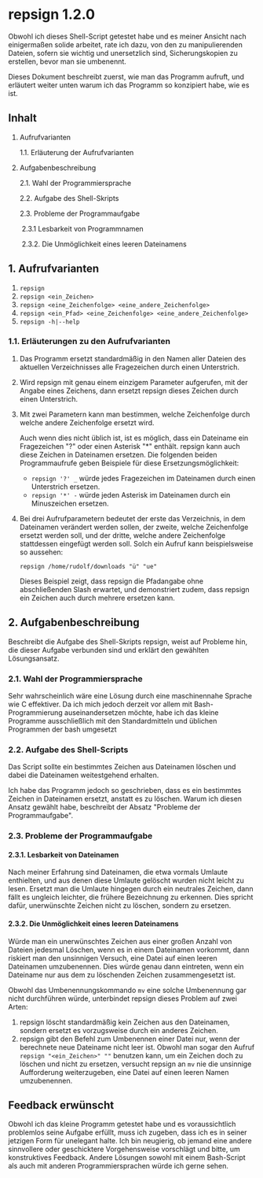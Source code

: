 # repsign 1.2.0

Obwohl ich dieses Shell-Script getestet habe und es meiner Ansicht nach einigermaßen solide arbeitet, rate ich dazu, von den zu manipulierenden Dateien, sofern sie wichtig und unersetzlich sind, Sicherungskopien zu erstellen, bevor man sie umbenennt. 

Dieses Dokument beschreibt  zuerst, wie man das Programm aufruft, und erläutert weiter unten warum ich das Programm so konzipiert habe, wie es ist.

## Inhalt

1. Aufrufvarianten

   1.1. Erläuterung der Aufrufvarianten

2. Aufgabenbeschreibung

   2.1. Wahl der Programmiersprache

   2.2. Aufgabe des Shell-Skripts

   2.3. Probleme der Programmaufgabe

   ​	2.3.1 Lesbarkeit von Programmnamen

   ​	2.3.2. Die Unmöglichkeit eines leeren Dateinamens

## 1. Aufrufvarianten

1. `repsign`
2. `repsign <ein_Zeichen>`
3. `repsign <eine_Zeichenfolge> <eine_andere_Zeichenfolge>`
4. `repsign <ein_Pfad> <eine_Zeichenfolge> <eine_andere_Zeichenfolge>`
5. `repsign -h|--help`

### 1.1. Erläuterungen zu den Aufrufvarianten

1. Das Programm ersetzt standardmäßig in den Namen aller Dateien des aktuellen Verzeichnisses alle Fragezeichen durch einen Unterstrich.

2. Wird repsign mit genau einem einzigem Parameter aufgerufen, mit der Angabe eines Zeichens, dann ersetzt repsign dieses Zeichen durch einen Unterstrich.

3. Mit zwei Parametern kann man bestimmen, welche Zeichenfolge durch welche andere Zeichenfolge ersetzt wird.

   Auch wenn dies nicht üblich ist, ist es möglich, dass ein Dateiname ein Fragezeichen "?" oder einen Asterisk "*" enthält. repsign kann auch diese Zeichen in Dateinamen ersetzen. Die folgenden beiden Programmaufrufe geben Beispiele für diese Ersetzungsmöglichkeit:

   * `repsign '?' _`  würde jedes Fragezeichen im Dateinamen durch einen Unterstrich ersetzen.
   * `repsign '*' -` würde jeden Asterisk im Dateinamen durch ein Minuszeichen ersetzen.

4. Bei drei Aufrufparametern bedeutet der erste das Verzeichnis, in dem Dateinamen verändert werden sollen, der zweite, welche Zeichenfolge ersetzt werden soll, und der dritte, welche andere Zeichenfolge stattdessen eingefügt werden soll. Solch ein Aufruf kann beispielsweise so aussehen:

   `repsign /home/rudolf/downloads "ü" "ue"`

   Dieses Beispiel zeigt, dass repsign die Pfadangabe ohne abschließenden Slash erwartet, und demonstriert zudem, dass repsign ein Zeichen auch durch mehrere ersetzen kann.

## 2. Aufgabenbeschreibung

Beschreibt die Aufgabe des Shell-Skripts repsign, weist auf Probleme hin, die dieser Aufgabe verbunden sind und erklärt den gewählten Lösungsansatz.

### 2.1. Wahl der Programmiersprache

Sehr wahrscheinlich wäre eine Lösung durch eine maschinennahe Sprache wie C effektiver. Da ich mich jedoch derzeit vor allem mit Bash-Programmierung auseinandersetzen möchte, habe ich das kleine Programme ausschließlich mit den Standardmitteln und üblichen Programmen der bash umgesetzt

### 2.2. Aufgabe des Shell-Scripts

Das Script sollte ein bestimmtes Zeichen aus Dateinamen löschen und dabei die Dateinamen weitestgehend erhalten.

Ich habe das Programm jedoch so geschrieben, dass es ein bestimmtes Zeichen in Dateinamen ersetzt, anstatt es zu löschen. Warum ich diesen Ansatz gewählt habe, beschreibt der Absatz "Probleme der Programmaufgabe".

### 2.3. Probleme der Programmaufgabe

#### 2.3.1. Lesbarkeit von Dateinamen

Nach meiner Erfahrung sind Dateinamen, die etwa vormals Umlaute enthielten, und aus denen diese Umlaute gelöscht wurden nicht leicht zu lesen. Ersetzt man die Umlaute hingegen durch ein neutrales Zeichen, dann fällt es ungleich leichter, die frühere Bezeichnung zu erkennen. Dies spricht dafür, unerwünschte Zeichen nicht zu löschen, sondern zu ersetzen.

#### 2.3.2. Die Unmöglichkeit eines leeren Dateinamens

Würde man ein unerwünschtes Zeichen aus einer großen Anzahl von Dateien jedesmal Löschen, wenn es in einem Dateinamen vorkommt, dann riskiert man den unsinnigen Versuch, eine Datei auf einen leeren Dateinamen umzubenennen. Dies würde genau dann eintreten, wenn ein Dateiname nur aus dem zu löschenden Zeichen zusammengesetzt ist. 

Obwohl das Umbenennungskommando `mv` eine solche Umbenennung gar nicht durchführen würde, unterbindet repsign dieses Problem auf zwei Arten:

1. repsign löscht standardmäßig kein Zeichen aus den Dateinamen, sondern ersetzt es vorzugsweise durch ein anderes Zeichen. 
2. repsign gibt den Befehl zum Umbenennen einer Datei nur, wenn der berechnete neue Dateiname nicht leer ist. Obwohl man sogar den Aufruf `repsign "<ein_Zeichen>" ""` benutzen kann, um ein Zeichen doch zu löschen und nicht zu ersetzen, versucht repsign an `mv` nie die unsinnige Aufforderung weiterzugeben, eine Datei auf einen leeren Namen umzubenennen.

## Feedback erwünscht

Obwohl ich das kleine Programm getestet habe und es voraussichtlich problemlos seine Aufgabe erfüllt, muss ich zugeben, dass ich es in seiner jetzigen Form für unelegant halte. Ich bin neugierig, ob jemand eine andere sinnvollere oder geschicktere Vorgehensweise vorschlägt und bitte, um konstruktives Feedback. Andere Lösungen sowohl mit einem Bash-Script als auch mit anderen Programmiersprachen würde ich gerne sehen.

